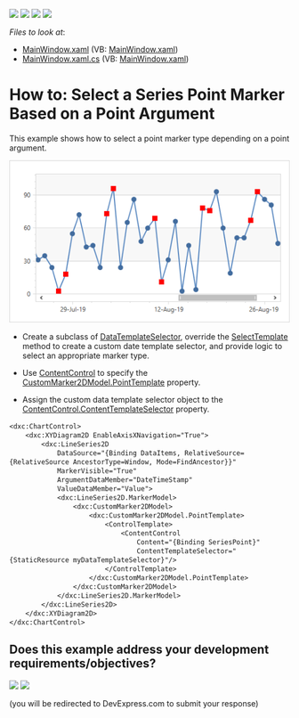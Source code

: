 <!-- default badges list -->
![](https://img.shields.io/endpoint?url=https://codecentral.devexpress.com/api/v1/VersionRange/189593629/18.1.3%2B)
[![](https://img.shields.io/badge/Open_in_DevExpress_Support_Center-FF7200?style=flat-square&logo=DevExpress&logoColor=white)](https://supportcenter.devexpress.com/ticket/details/T828686)
[![](https://img.shields.io/badge/📖_How_to_use_DevExpress_Examples-e9f6fc?style=flat-square)](https://docs.devexpress.com/GeneralInformation/403183)
[![](https://img.shields.io/badge/💬_Leave_Feedback-feecdd?style=flat-square)](#does-this-example-address-your-development-requirementsobjectives)
<!-- default badges end -->
<!-- default file list -->
*Files to look at*:
* [MainWindow.xaml](./CS/MainWindow.xaml) (VB: [MainWindow.xaml](./VB/MainWindow.xaml))
* [MainWindow.xaml.cs](./CS/MainWindow.xaml.cs) (VB: [MainWindow.xaml](./VB/MainWindow.xaml))
<!-- default file list end -->

# How to: Select a Series Point Marker Based on a Point Argument

This example shows how to select a point marker type depending on a point argument.

![](Images/result.png)

* Create a subclass of [DataTemplateSelector](https://docs.microsoft.com/en-us/dotnet/api/system.windows.controls.datatemplateselector), override the [SelectTemplate](https://docs.microsoft.com/en-us/dotnet/api/system.windows.controls.datatemplateselector.selecttemplate) method to create a custom date template selector, and provide logic to select an appropriate marker type.

* Use [ContentControl](https://docs.microsoft.com/en-us/dotnet/api/system.windows.controls.contentcontrol) to specify the [CustomMarker2DModel.PointTemplate](https://docs.devexpress.com/WPF/DevExpress.Xpf.Charts.CustomMarker2DModel.PointTemplate) property.

* Assign the custom data template selector object to the [ContentControl.ContentTemplateSelector](https://docs.microsoft.com/en-us/dotnet/api/system.windows.controls.contentcontrol.contenttemplateselector) property.


```xaml
<dxc:ChartControl>
    <dxc:XYDiagram2D EnableAxisXNavigation="True">
        <dxc:LineSeries2D
            DataSource="{Binding DataItems, RelativeSource={RelativeSource AncestorType=Window, Mode=FindAncestor}}"
            MarkerVisible="True"
            ArgumentDataMember="DateTimeStamp"
            ValueDataMember="Value">
            <dxc:LineSeries2D.MarkerModel>
                <dxc:CustomMarker2DModel>
                    <dxc:CustomMarker2DModel.PointTemplate>
                        <ControlTemplate>
                            <ContentControl
                                Content="{Binding SeriesPoint}"
                                ContentTemplateSelector="{StaticResource myDataTemplateSelector}"/>
                        </ControlTemplate>
                    </dxc:CustomMarker2DModel.PointTemplate>
                </dxc:CustomMarker2DModel>
            </dxc:LineSeries2D.MarkerModel>
        </dxc:LineSeries2D>
    </dxc:XYDiagram2D>
</dxc:ChartControl>
```
<!-- feedback -->
## Does this example address your development requirements/objectives?

[<img src="https://www.devexpress.com/support/examples/i/yes-button.svg"/>](https://www.devexpress.com/support/examples/survey.xml?utm_source=github&utm_campaign=select-a-series-point-marker-based-on-a-point-argument&~~~was_helpful=yes) [<img src="https://www.devexpress.com/support/examples/i/no-button.svg"/>](https://www.devexpress.com/support/examples/survey.xml?utm_source=github&utm_campaign=select-a-series-point-marker-based-on-a-point-argument&~~~was_helpful=no)

(you will be redirected to DevExpress.com to submit your response)
<!-- feedback end -->
